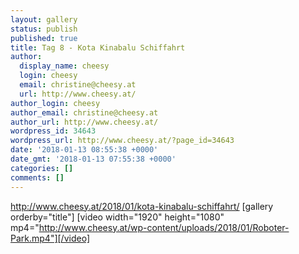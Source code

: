 ```yaml
---
layout: gallery
status: publish
published: true
title: Tag 8 - Kota Kinabalu Schiffahrt
author:
  display_name: cheesy
  login: cheesy
  email: christine@cheesy.at
  url: http://www.cheesy.at/
author_login: cheesy
author_email: christine@cheesy.at
author_url: http://www.cheesy.at/
wordpress_id: 34643
wordpress_url: http://www.cheesy.at/?page_id=34643
date: '2018-01-13 08:55:38 +0000'
date_gmt: '2018-01-13 07:55:38 +0000'
categories: []
comments: []
---
```

http://www.cheesy.at/2018/01/kota-kinabalu-schiffahrt/
[gallery orderby="title"]
[video width="1920" height="1080" mp4="http://www.cheesy.at/wp-content/uploads/2018/01/Roboter-Park.mp4"][/video]
